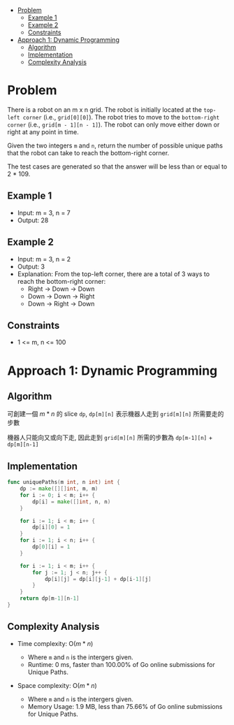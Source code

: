 - [Problem](#problem)
  - [Example 1](#example-1)
  - [Example 2](#example-2)
  - [Constraints](#constraints)
- [Approach 1: Dynamic Programming](#approach-1-dynamic-programming)
  - [Algorithm](#algorithm)
  - [Implementation](#implementation)
  - [Complexity Analysis](#complexity-analysis)

# Problem

There is a robot on an m x n grid. The robot is initially located at the `top-left corner` (i.e., `grid[0][0]`). The robot tries to move to the `bottom-right corner` (i.e., `grid[m - 1][n - 1]`). The robot can only move either down or right at any point in time.

Given the two integers `m` and `n`, return the number of possible unique paths that the robot can take to reach the bottom-right corner.

The test cases are generated so that the answer will be less than or equal to 2 * 109.


## Example 1

- Input: m = 3, n = 7
- Output: 28


## Example 2

- Input: m = 3, n = 2
- Output: 3
- Explanation: From the top-left corner, there are a total of 3 ways to reach the bottom-right corner:
  - Right -> Down -> Down
  - Down -> Down -> Right
  - Down -> Right -> Down

## Constraints

- 1 <= m, n <= 100

# Approach 1: Dynamic Programming

## Algorithm

可創建一個 $m*n$ 的 slice `dp`, `dp[m][n]` 表示機器人走到 `grid[m][n]` 所需要走的步數

機器人只能向又或向下走, 因此走到 `grid[m][n]` 所需的步數為 `dp[m-1][n]` + `dp[m][n-1]`

## Implementation

```go
func uniquePaths(m int, n int) int {
	dp := make([][]int, m, m)
	for i := 0; i < m; i++ {
		dp[i] = make([]int, n, n)
	}

	for i := 1; i < m; i++ {
		dp[i][0] = 1
	}
	for i := 1; i < n; i++ {
		dp[0][i] = 1
	}

	for i := 1; i < m; i++ {
		for j := 1; j < n; j++ {
			dp[i][j] = dp[i][j-1] + dp[i-1][j]
		}
	}
	return dp[m-1][n-1]
}
```

## Complexity Analysis

- Time complexity: O($m*n$)
  - Where `m` and `n` is the intergers given.
  - Runtime: 0 ms, faster than 100.00% of Go online submissions for Unique Paths.

- Space complexity: O($m*n$)
  - Where `m` and `n` is the intergers given.
  - Memory Usage: 1.9 MB, less than 75.66% of Go online submissions for Unique Paths.
